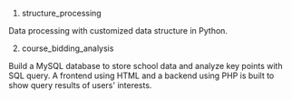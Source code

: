 1. structure_processing

Data processing with customized data structure in Python.

2. course_bidding_analysis

Build a MySQL database to store school data and analyze key points with SQL query. A frontend using HTML and a backend using PHP is built to show query results of users' interests.
